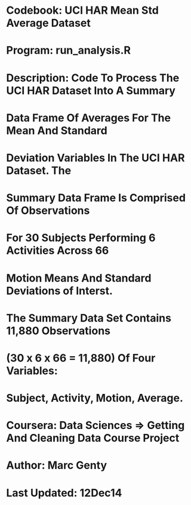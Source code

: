 Codebook: UCI HAR Mean Std Average Dataset
==========================================

# Program:      run_analysis.R
#
# Description:  Code To Process The UCI HAR Dataset Into A Summary
#               Data Frame Of Averages For The Mean And Standard
#               Deviation Variables In The UCI HAR Dataset. The
#               Summary Data Frame Is Comprised Of Observations
#               For 30 Subjects Performing 6 Activities Across 66
#               Motion Means And Standard Deviations of Interst.
#               The Summary Data Set Contains 11,880 Observations
#               (30 x 6 x 66 = 11,880) Of Four Variables:
#               Subject, Activity, Motion, Average.
#
# Coursera:     Data Sciences => Getting And Cleaning Data Course Project
# Author:       Marc Genty
# Last Updated: 12Dec14
#
